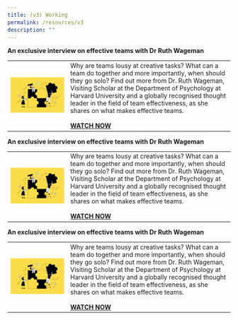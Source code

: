 ```yaml
---
title: (v3) Working
permalink: /resources/v3
description: ""
---
```

<b> An exclusive interview on effective teams with Dr Ruth Wageman </b>
<table> <col width=“40%"> <col width=“60%"> 
<tr>
<td><img src="/images/Team%20Development.jpg" alt="employee engagement"> </figure> </td><td> Why are teams lousy at creative tasks? What can a team do together and more importantly, when should they go solo? Find out more from Dr. Ruth Wageman, Visiting Scholar at the Department of Psychology at Harvard University and a globally recognised thought leader in the field of team effectiveness, as she shares on what makes effective teams. <br><br><a href ="https://vimeo.com/130939928"><b>WATCH NOW</b></a></td>
</tr></table>

<b> An exclusive interview on effective teams with Dr Ruth Wageman </b>
<table> <col width=“40%"> <col width=“60%"> 
<tr>
<td><img src="/images/Team%20Development.jpg" alt="employee engagement"> </figure> </td><td> Why are teams lousy at creative tasks? What can a team do together and more importantly, when should they go solo? Find out more from Dr. Ruth Wageman, Visiting Scholar at the Department of Psychology at Harvard University and a globally recognised thought leader in the field of team effectiveness, as she shares on what makes effective teams. <br><br><a href ="https://vimeo.com/130939928"><b>WATCH NOW</b></a></td>
</tr></table>

<b> An exclusive interview on effective teams with Dr Ruth Wageman </b>
<table> <col width=“40%"> <col width=“60%"> 
<tr>
<td><img src="/images/Team%20Development.jpg" alt="employee engagement"> </figure> </td><td> Why are teams lousy at creative tasks? What can a team do together and more importantly, when should they go solo? Find out more from Dr. Ruth Wageman, Visiting Scholar at the Department of Psychology at Harvard University and a globally recognised thought leader in the field of team effectiveness, as she shares on what makes effective teams. <br><br><a href ="https://vimeo.com/130939928"><b>WATCH NOW</b></a></td>
</tr></table>
